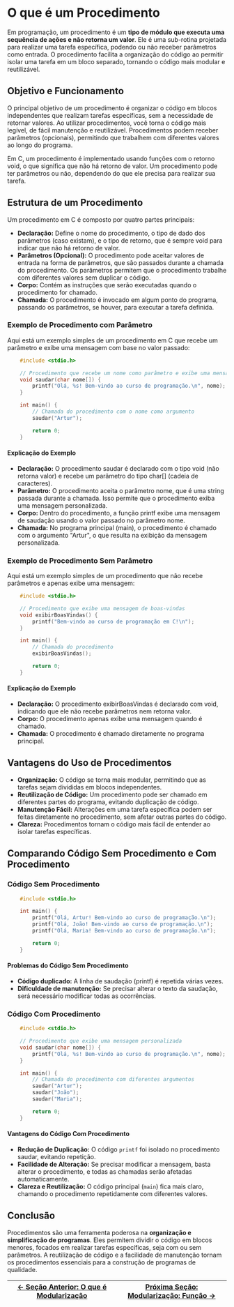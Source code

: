 # O que é um Procedimento

Em programação, um procedimento é um **tipo de módulo que executa uma sequência de ações e não retorna um valor**. Ele é uma sub-rotina projetada para realizar uma tarefa específica, podendo ou não receber parâmetros como entrada. O procedimento facilita a organização do código ao permitir isolar uma tarefa em um bloco separado, tornando o código mais modular e reutilizável.

## Objetivo e Funcionamento

O principal objetivo de um procedimento é organizar o código em blocos independentes que realizam tarefas específicas, sem a necessidade de retornar valores. Ao utilizar procedimentos, você torna o código mais legível, de fácil manutenção e reutilizável. Procedimentos podem receber parâmetros (opcionais), permitindo que trabalhem com diferentes valores ao longo do programa.

Em C, um procedimento é implementado usando funções com o retorno void, o que significa que não há retorno de valor. Um procedimento pode ter parâmetros ou não, dependendo do que ele precisa para realizar sua tarefa.

## Estrutura de um Procedimento

Um procedimento em C é composto por quatro partes principais:

-   **Declaração:** Define o nome do procedimento, o tipo de dado dos parâmetros (caso existam), e o tipo de retorno, que é sempre void para indicar que não há retorno de valor.
-   **Parâmetros (Opcional):** O procedimento pode aceitar valores de entrada na forma de parâmetros, que são passados durante a chamada do procedimento. Os parâmetros permitem que o procedimento trabalhe com diferentes valores sem duplicar o código.
-   **Corpo:** Contém as instruções que serão executadas quando o procedimento for chamado.
-   **Chamada:** O procedimento é invocado em algum ponto do programa, passando os parâmetros, se houver, para executar a tarefa definida.

### Exemplo de Procedimento com Parâmetro

Aqui está um exemplo simples de um procedimento em C que recebe um parâmetro e exibe uma mensagem com base no valor passado:

```c
    #include <stdio.h>

    // Procedimento que recebe um nome como parâmetro e exibe uma mensagem
    void saudar(char nome[]) {
        printf("Olá, %s! Bem-vindo ao curso de programação.\n", nome);
    }

    int main() {
        // Chamada do procedimento com o nome como argumento
        saudar("Artur");

        return 0;
    }
```

#### Explicação do Exemplo

-   **Declaração:** O procedimento saudar é declarado com o tipo void (não retorna valor) e recebe um parâmetro do tipo char[] (cadeia de caracteres).
-   **Parâmetro:** O procedimento aceita o parâmetro nome, que é uma string passada durante a chamada. Isso permite que o procedimento exiba uma mensagem personalizada.
-   **Corpo:** Dentro do procedimento, a função printf exibe uma mensagem de saudação usando o valor passado no parâmetro nome.
-   **Chamada:** No programa principal (main), o procedimento é chamado com o argumento "Artur", o que resulta na exibição da mensagem personalizada.

### Exemplo de Procedimento Sem Parâmetro

Aqui está um exemplo simples de um procedimento que não recebe parâmetros e apenas exibe uma mensagem:

```c
    #include <stdio.h>

    // Procedimento que exibe uma mensagem de boas-vindas
    void exibirBoasVindas() {
        printf("Bem-vindo ao curso de programação em C!\n");
    }

    int main() {
        // Chamada do procedimento
        exibirBoasVindas();

        return 0;
    }
```

#### Explicação do Exemplo

-   **Declaração:** O procedimento exibirBoasVindas é declarado com void, indicando que ele não recebe parâmetros nem retorna valor.
-   **Corpo:** O procedimento apenas exibe uma mensagem quando é chamado.
-   **Chamada:** O procedimento é chamado diretamente no programa principal.

## Vantagens do Uso de Procedimentos

-   **Organização:** O código se torna mais modular, permitindo que as tarefas sejam divididas em blocos independentes.
-   **Reutilização de Código:** Um procedimento pode ser chamado em diferentes partes do programa, evitando duplicação de código.
-   **Manutenção Fácil:** Alterações em uma tarefa específica podem ser feitas diretamente no procedimento, sem afetar outras partes do código.
-   **Clareza:** Procedimentos tornam o código mais fácil de entender ao isolar tarefas específicas.

## Comparando Código Sem Procedimento e Com Procedimento

### Código Sem Procedimento

```c
    #include <stdio.h>

    int main() {
        printf("Olá, Artur! Bem-vindo ao curso de programação.\n");
        printf("Olá, João! Bem-vindo ao curso de programação.\n");
        printf("Olá, Maria! Bem-vindo ao curso de programação.\n");

        return 0;
    }
```

#### Problemas do Código Sem Procedimento   

-   **Código duplicado:** A linha de saudação (printf) é repetida várias vezes.
-   **Dificuldade de manutenção:** Se precisar alterar o texto da saudação, será necessário modificar todas as ocorrências.

### Código Com Procedimento

```c
    #include <stdio.h>

    // Procedimento que exibe uma mensagem personalizada
    void saudar(char nome[]) {
        printf("Olá, %s! Bem-vindo ao curso de programação.\n", nome);
    }

    int main() {
        // Chamada do procedimento com diferentes argumentos
        saudar("Artur");
        saudar("João");
        saudar("Maria");

        return 0;
    }
```

#### Vantagens do Código Com Procedimento

-   **Redução de Duplicação:** O código `printf` foi isolado no procedimento saudar, evitando repetição.
-   **Facilidade de Alteração:** Se precisar modificar a mensagem, basta alterar o procedimento, e todas as chamadas serão afetadas automaticamente.
-   **Clareza e Reutilização:** O código principal (`main`) fica mais claro, chamando o procedimento repetidamente com diferentes valores.

## Conclusão

Procedimentos são uma ferramenta poderosa na **organização e simplificação de programas**. Eles permitem dividir o código em blocos menores, focados em realizar tarefas específicas, seja com ou sem parâmetros. A reutilização de código e a facilidade de manutenção tornam os procedimentos essenciais para a construção de programas de qualidade.

| [← Seção Anterior: O que é Modularização](https://github.com/SpaceForDevelopment/Curso-Logica-Programacao/blob/main/materiais/06-modularizacao/06.01-o-que-e-modularizacao.md) | [Próxima Seção: Modularização: Função →]() |
| -------------------------------------------------------------------------------------------------------------------------------------------------------------------------------------------------------- | ------------------------------------------------ |
